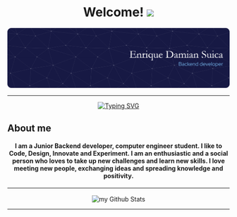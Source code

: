 

<h1 align="center">Welcome! <img src="https://media.giphy.com/media/hvRJCLFzcasrR4ia7z/giphy.gif" width="35"></h1>

![Banner de enridami](assets/img/banner.png)
<hr/>

<p align="center">
<a href="https://git.io/typing-svg"><img src="https://readme-typing-svg.demolab.com?font=Fira+Code&size=25&pause=1000&center=true&vCenter=true&width=435&lines=Backend+developer;Computer+Engineering+Student;Always+learning+new+things" alt="Typing SVG" /></a>

</p>


## About me
<h4 align="center">I am a Junior Backend developer, computer engineer student. I like to Code, Design, Innovate and Experiment. I am an enthusiastic and a social person who loves to take up new challenges and learn new skills. I love meeting new people, exchanging ideas and spreading knowledge and positivity.



</h4>
<hr/>
<!-- stats -->
<p align="center">
<img align="center" src="https://github-readme-stats.vercel.app/api?username=enridami&include_all_commits=true&count_private=true&show_icons=true&line_height=20&title_color=2B5BBD&icon_color=1124BB&text_color=A1A1A1&bg_color=0,000000,130F40" alt="my Github Stats"/>
</p>
<hr/>




<!--
**enridami/enridami** is a ✨ _special_ ✨ repository because its `README.md` (this file) appears on your GitHub profile.

Here are some ideas to get you started:

- 🔭 I’m currently working on ...
- 🌱 I’m currently learning ...
- 👯 I’m looking to collaborate on ...
- 🤔 I’m looking for help with ...
- 💬 Ask me about ...
- 📫 How to reach me: ...
- 😄 Pronouns: ...
- ⚡ Fun fact: ...
-->
